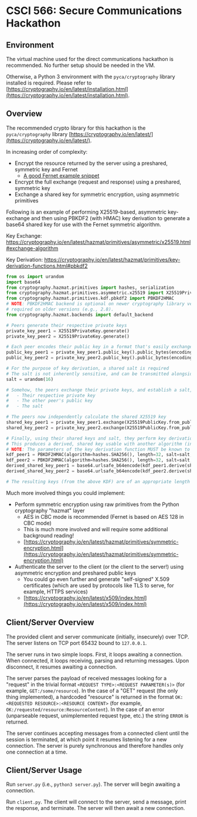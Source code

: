 # CSCI 566: Secure Communications Hackathon

## Environment

The virtual machine used for the direct communications hackathon is recommended. No further setup should be needed in the VM.

Otherwise, a Python 3 environment with the `pyca/cryptography` library installed is required. Please refer to [https://cryptography.io/en/latest/installation.html](https://cryptography.io/en/latest/installation.html).

## Overview

The recommended crypto library for this hackathon is the `pyca/cryptography` library [https://cryptography.io/en/latest/](https://cryptography.io/en/latest/).


In increasing order of complexity:

- Encrypt the resource returned by the server using a preshared, symmetric key and Fernet
	- [A good Fernet example snippet](https://docs.python-guide.org/scenarios/crypto/#example)
- Encrypt the full exchange (request and response) using a preshared, symmetric key
- Exchange a shared key for symmetric encryption, using asymmetric primitives

Following is an example of performing X25519-based, asymmetric key-exchange and then using PBKDF2 (with HMAC) key derivation to generate a base64 shared key for use with the Fernet symmetric algorithm.

Key Exchange:
https://cryptography.io/en/latest/hazmat/primitives/asymmetric/x25519.html#exchange-algorithm

Key Derivation:
https://cryptography.io/en/latest/hazmat/primitives/key-derivation-functions.html#pbkdf2

```python
from os import urandom
import base64
from cryptography.hazmat.primitives import hashes, serialization
from cryptography.hazmat.primitives.asymmetric.x25519 import X25519PrivateKey,X25519PublicKey
from cryptography.hazmat.primitives.kdf.pbkdf2 import PBKDF2HMAC
# NOTE: PBKDF2HMAC backend is optional on newer cryptography library versions (e.g., 3.3.1), but
# required on older versions (e.g., 2.8).
from cryptography.hazmat.backends import default_backend

# Peers generate their respective private keys
private_key_peer1 = X25519PrivateKey.generate()
private_key_peer2 = X25519PrivateKey.generate()

# Each peer encodes their public key in a format that's easily exchanged (raw bytes, in this case)
public_key_peer1 = private_key_peer1.public_key().public_bytes(encoding = serialization.Encoding.Raw, format = serialization.PublicFormat.Raw)
public_key_peer2 = private_key_peer2.public_key().public_bytes(encoding = serialization.Encoding.Raw, format = serialization.PublicFormat.Raw)

# For the purpose of key derivation, a shared salt is required
# The salt is not inherently sensitive, and can be transmitted alongside the public key
salt = urandom(16)

# Somehow, the peers exchange their private keys, and establish a salt, such that each peer now has:
#   - Their respective private key
#   - The other peer's public key
#   - The salt

# The peers now independently calculate the shared X25519 key
shared_key_peer1 = private_key_peer1.exchange(X25519PublicKey.from_public_bytes(public_key_peer2))
shared_key_peer2 = private_key_peer2.exchange(X25519PublicKey.from_public_bytes(public_key_peer1))

# Finally, using their shared keys and salt, they perform key derivation.
# This produces a derived, shared key usable with another algorithm (in this case, Fernet).
# NOTE: The parameters of the key derivation function MUST be known to both peers. These parameters may be exchanged/agreed.
kdf_peer1 = PBKDF2HMAC(algorithm=hashes.SHA256(), length=32, salt=salt, iterations=100000, backend=default_backend())
kdf_peer2 = PBKDF2HMAC(algorithm=hashes.SHA256(), length=32, salt=salt, iterations=100000, backend=default_backend())
derived_shared_key_peer1 = base64.urlsafe_b64encode(kdf_peer1.derive(shared_key_peer1))
derived_shared_key_peer2 = base64.urlsafe_b64encode(kdf_peer2.derive(shared_key_peer2))

# The resulting keys (from the above KDF) are of an appropriate length and encoding for direct use with Fernet ('cryptography.fernet' library).
```

Much more involved things you could implement:

- Perform symmetric encryption using raw primitives from the Python cryptography "hazmat" layer
	- AES in CBC mode is recommended (Fernet is based on AES 128 in CBC mode)
	- This is much more involved and will require some additional background reading!
	- [https://cryptography.io/en/latest/hazmat/primitives/symmetric-encryption.html](https://cryptography.io/en/latest/hazmat/primitives/symmetric-encryption.html)
- Authenticate the server to the client (or the client to the server!) using asymmetric encryption and preshared public keys
	- You could go even further and generate "self-signed" X.509 certificates (which are used by protocols like TLS to serve, for example, HTTPS services)
	- [https://cryptography.io/en/latest/x509/index.html](https://cryptography.io/en/latest/x509/index.html)

## Client/Server Overview

The provided client and server communicate (initially, insecurely) over TCP. The server listens on TCP port 65432 bound to `127.0.0.1`.

The server runs in two simple loops.
First, it loops awaiting a connection.
When connected, it loops receiving, parsing and returning messages.
Upon disconnect, it resumes awaiting a connection.

The server parses the payload of received messages looking for a "request" in the trivial format `<REQUEST TYPE>:<REQUEST PARAMETER(s)>` (for example, `GET:/some/resource`). In the case of a "GET" request (the only thing implemented), a hardcoded "resource" is returned in the format `OK:<REQUESTED RESOURCE>:<RESOURCE CONTENT>` (for example, `OK:/requested/resource:ResourceContent`). In the case of an error (unparseable request, unimplemented request type, etc.) the string `ERROR` is returned.

The server continues accepting messages from a connected client until the session is terminated, at which point it resumes listening for a new connection. The server is purely synchronous and therefore handles only one connection at a time.

## Client/Server Usage

Run `server.py` (i.e., `python3 server.py`). The server will begin awaiting a connection.

Run `client.py`. The client will connect to the server, send a message, print the response, and terminate. The server will then await a new connection.
